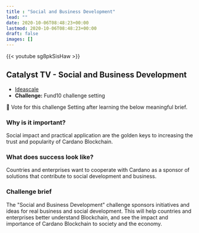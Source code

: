 ```yaml
---
title : "Social and Business Development"
lead: ""
date: 2020-10-06T08:48:23+00:00
lastmod: 2020-10-06T08:48:23+00:00
draft: false
images: []
---
```


{{<  youtube sg8pkSisHaw >}}

## Catalyst TV - Social and Business Development

- [Ideascale](https://cardano.ideascale.com/c/idea/416449)
- **Challenge:** Fund10 challenge setting

🌟 Vote for this challenge Setting after learning the below meaningful brief.

### Why is it important?

Social impact and practical application are the golden keys to increasing the trust and popularity of Cardano Blockchain.

### What does success look like?

Countries and enterprises want to cooperate with Cardano as a sponsor of solutions that contribute to social development and business.

### Challenge brief

The "Social and Business Development" challenge sponsors initiatives and ideas for real business and social development. This will help countries and enterprises better understand Blockchain, and see the impact and importance of Cardano Blockchain to society and the economy.

